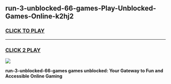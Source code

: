 
## run-3-unblocked-66-games-Play-Unblocked-Games-Online-k2hj2
<h3>
<a href="https://premium76.site?title=run-3-unblocked-66-games&ref=25A">CLICK TO PLAY</a></h3>
<hr>

<h3>
<a href="https://premium76.site?title=run-3-unblocked-66-games&ref=25A">CLICK 2 PLAY</a>
  
</h3>

<a href="https://premium76.site?title=run-3-unblocked-66-games&ref=25A"><img src="https://clearcache.store/games.png"></a>


**run-3-unblocked-66-games games unblocked: Your Gateway to Fun and Accessible Online Gaming**
